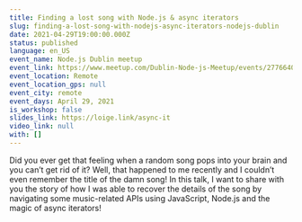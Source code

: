 ```yaml
---
title: Finding a lost song with Node.js & async iterators
slug: finding-a-lost-song-with-nodejs-async-iterators-nodejs-dublin
date: 2021-04-29T19:00:00.000Z
status: published
language: en_US
event_name: Node.js Dublin meetup
event_link: https://www.meetup.com/Dublin-Node-js-Meetup/events/277664008
event_location: Remote
event_location_gps: null
event_city: remote
event_days: April 29, 2021
is_workshop: false
slides_link: https://loige.link/async-it
video_link: null
with: []
---
```


Did you ever get that feeling when a random song pops into your brain and you can’t get rid of it? Well, that happened to me recently and I couldn’t even remember the title of the damn song! In this talk, I want to share with you the story of how I was able to recover the details of the song by navigating some music-related APIs using JavaScript, Node.js and the magic of async iterators!
